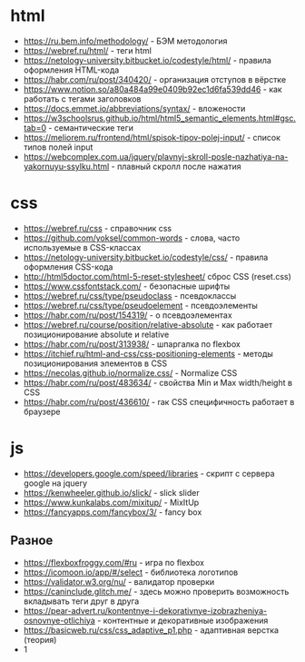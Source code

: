 # html

- https://ru.bem.info/methodology/ - БЭМ методология
- https://webref.ru/html/ - теги html
- https://netology-university.bitbucket.io/codestyle/html/ - правила оформления HTML-кода
- https://habr.com/ru/post/340420/ - организация отступов в вёрстке
- https://www.notion.so/a80a484a99e0409b92ec1d6fa539dd46 - как работать с тегами заголовков
- https://docs.emmet.io/abbreviations/syntax/ - вложености
- https://w3schoolsrus.github.io/html/html5_semantic_elements.html#gsc.tab=0 - семантические теги
- https://meliorem.ru/frontend/html/spisok-tipov-polej-input/ - список типов полей input
- https://webcomplex.com.ua/jquery/plavnyj-skroll-posle-nazhatiya-na-yakornuyu-ssylku.html - плавный скролл после нажатия

# css

- https://webref.ru/css - справочник css
- https://github.com/yoksel/common-words - cлова, часто используемые в CSS-классах
- https://netology-university.bitbucket.io/codestyle/css/ - правила оформления CSS-кода
- http://html5doctor.com/html-5-reset-stylesheet/ сброс CSS (reset.css)
- https://www.cssfontstack.com/ - безопасные шрифты
- https://webref.ru/css/type/pseudoclass - псевдоклассы
- https://webref.ru/css/type/pseudoelement - псевдоэлементы
- https://habr.com/ru/post/154319/ - о псевдоэлементах
- https://webref.ru/course/position/relative-absolute - как работает позиционирование absolute и relative
- https://habr.com/ru/post/313938/ - шпаргалка по flexbox
- https://itchief.ru/html-and-css/css-positioning-elements - методы позиционирования элементов в CSS
- https://necolas.github.io/normalize.css/ - Normalize CSS
- https://habr.com/ru/post/483634/ - cвойства Min и Max width/height в CSS
- https://habr.com/ru/post/436610/ - rак CSS специфичность работает в браузере

# js

- https://developers.google.com/speed/libraries - скрипт с сервера google на jquery
- https://kenwheeler.github.io/slick/ - slick slider
- https://www.kunkalabs.com/mixitup/ - MixItUp
- https://fancyapps.com/fancybox/3/ - fancy box

## Разное
- https://flexboxfroggy.com/#ru - игра по flexbox
- https://icomoon.io/app/#/select - библиотека логотипов
- https://validator.w3.org/nu/ - валидатор проверки
- https://caninclude.glitch.me/ - здесь можно проверить возможность вкладывать теги друг в друга
- https://pear-advert.ru/kontentnye-i-dekorativnye-izobrazheniya-osnovnye-otlichiya - контентные и декоративные изображения
- https://basicweb.ru/css/css_adaptive_p1.php - адаптивная верстка (теория)
- 1
